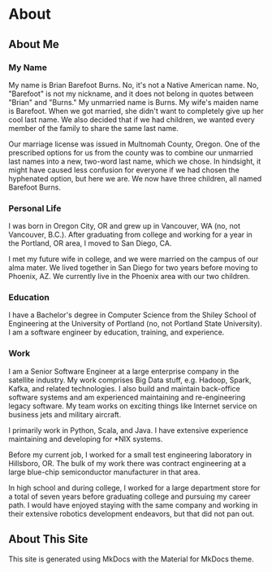 # About

## About Me

### My Name

My name is Brian Barefoot Burns. No, it's not a Native American name.
No, "Barefoot" is not my nickname, and it does not belong in quotes between
"Brian" and "Burns."
My unmarried name is Burns. My wife's maiden name is Barefoot. When we got
married, she didn't want to completely give up her cool last name. We also
decided that if we had children, we wanted every member
of the family to share the same last name.

Our marriage license was issued in Multnomah County, Oregon. One of the
prescribed options for us from the county was to combine our unmarried last
names into a new, two-word last name, which we chose. In hindsight, it might
have caused less confusion for everyone if we had chosen the hyphenated option,
but here we are. We now have three children, all named Barefoot Burns.

### Personal Life

I was born in Oregon City, OR and grew up in Vancouver, WA (no, not Vancouver,
B.C.). After graduating from college and working for a year in the Portland, OR
area, I moved to San Diego, CA.

I met my future wife in college, and we were married on the campus of our alma
mater. We lived together in San Diego for two years before moving to Phoenix,
AZ. We currently live in the Phoenix area with our two children.

### Education

I have a Bachelor's degree in Computer Science from the Shiley School of
Engineering at the University of Portland (no, not Portland State University).
I am a software engineer by education, training, and experience.

### Work

I am a Senior Software Engineer at a large enterprise company in the satellite
industry. My work comprises Big Data stuff, e.g. Hadoop, Spark, Kafka, and
related technologies. I also build and maintain back-office software systems
and am experienced maintaining and re-engineering legacy software. My team
works on exciting things like Internet service on business jets and military
aircraft.

I primarily work in Python, Scala, and Java. I have extensive experience
maintaining and developing for \*NIX systems.

Before my current job, I worked for a small test engineering laboratory in
Hillsboro, OR. The bulk of my work there was contract engineering at a large
blue-chip semiconductor manufacturer in that area.

In high school and during college, I worked for a large department store for a
total of seven years before graduating college and pursuing my career path. I
would have enjoyed staying with the same company and working in their extensive
robotics development endeavors, but that did not pan out.

## About This Site

This site is generated using MkDocs with the Material for MkDocs theme.
